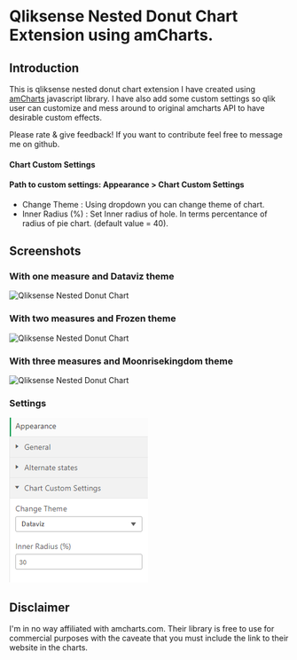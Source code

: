 # Qliksense Nested Donut Chart Extension using amCharts.

## Introduction

This is qliksense nested donut chart extension I have created using [amCharts](https://www.amcharts.com/) javascript library. I have also add some custom settings so qlik user can customize and mess around to original amcharts API to have desirable custom effects.
 
Please rate & give feedback! If you want to contribute feel free to message me on github.


#### Chart Custom Settings
#### Path to custom settings: Appearance > Chart Custom Settings
- Change Theme : Using dropdown you can change theme of chart.
- Inner Radius (%) : Set Inner radius of hole. In terms percentance of radius of pie chart.  (default value = 40).


## Screenshots
### With one measure and Dataviz theme 
![Qliksense Nested Donut Chart](img/radialbarchart.png)
### With two measures and Frozen theme 
![Qliksense Nested Donut Chart](img/radialbarchart.png)
### With three measures and Moonrisekingdom theme 
![Qliksense Nested Donut Chart](img/radialbarchart.png)
### Settings
![Settings ](img/settings.png)



## Disclaimer
I'm in no way affiliated with amcharts.com. Their library is free to use for commercial purposes with the caveate that you must include the link to their website in the charts. 